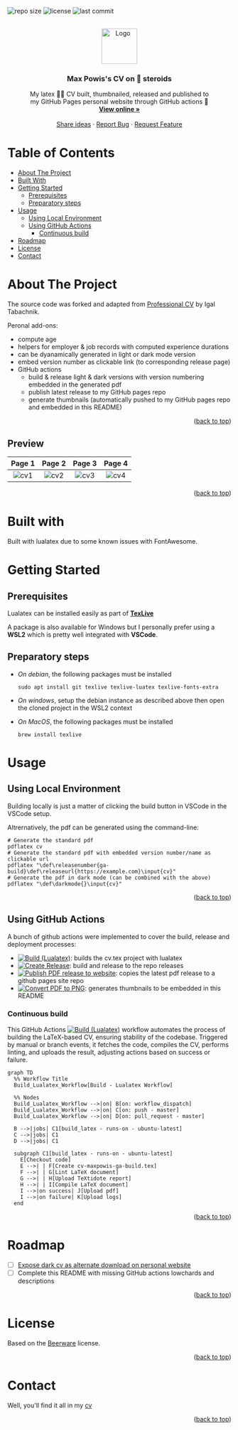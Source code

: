<a name="readme-top"></a>

![repo size](https://img.shields.io/github/repo-size/maxpowis/cv)
![license](https://img.shields.io/github/license/maxpowis/cv)
![last commit](https://img.shields.io/github/last-commit/maxpowis/cv)

<!-- PROJECT LOGO -->
<br />
<div align="center">
  <a href="https://github.com/maxpowis/cv">
    <img src="https://max.pow.is/assets/img/cv/cv-00.png" alt="Logo" height="80">
  </a>

  <h3 align="center">Max Powis's CV on 💊 steroids</h3>

  <p align="center">
    My latex 🧔‍♂️ CV built, thumbnailed, released and published to <br/> my GitHub Pages personal website through GitHub actions 🤘
    <br />
    <a href="https://max.pow.is/cv"><strong>View online »</strong></a>
    <br />
    <br />
    <a href="https://github.com/maxpowis/cv/discussions">Share ideas</a>
    ·
    <a href="https://github.com/maxpowis/cv/issues">Report Bug</a>
    ·
    <a href="https://github.com/maxpowis/cv/issues">Request Feature</a>
  </p>
</div>

<!-- TABLE OF CONTENTS -->
# Table of Contents

* [About The Project](#about-the-project)
* [Built With](#built-with)
* [Getting Started](#getting-started)
    * [Prerequisites](#prerequisites)
    * [Preparatory steps](#preparatory-steps)
* [Usage](#usage)
    * [Using Local Environment](#using-local-environment)
    * [Using GitHub Actions](#using-github-actions)
        * [Continuous build](#continuous-build)
* [Roadmap](#roadmap)
* [License](#license)
* [Contact](#contact)

<!-- ABOUT THE PROJECT -->
# About The Project

The source code was forked and adapted from [Professional CV](https://github.com/hmemcpy/cv) by Igal Tabachnik.

Peronal add-ons:

* compute age
* helpers for employer & job records with computed experience durations
* can be dyanamically generated in light or dark mode version
* embed version number as clickable link (to corresponding release page)
* GitHub actions
  * build & release  light & dark versions with version numbering embedded in the generated pdf
  * publish latest release to my GitHub pages repo
  * generate thumbnails (automatically pushed to my  GitHub pages repo and embedded in this README)

<p align="right">(<a href="#readme-top">back to top</a>)</p>

## Preview

Page 1 | Page 2 | Page 3 | Page 4
:--------------:|:---------------:|:---------------:|:---------------:
![cv1](https://max.pow.is/assets/img/cv/cv-00.png)| ![cv2](https://max.pow.is/assets/img/cv/cv-01.png)| ![cv3](https://max.pow.is/assets/img/cv/cv-02.png)| ![cv4](https://max.pow.is/assets/img/cv/cv-03.png)

<p align="right">(<a href="#readme-top">back to top</a>)</p>

# Built with

Built with lualatex due to some known issues with FontAwesome.

# Getting Started

## Prerequisites

Lualatex can be installed easily as part of **[TexLive](https://www.tug.org/texlive/quickinstall.html)**

A package is also available for Windows but I personally prefer using a **WSL2** which is pretty well integrated with **VSCode**.

## Preparatory steps

* *On debian*, the following packages must be installed

    ```shell
    sudo apt install git texlive texlive-luatex texlive-fonts-extra
    ```

* *On windows*, setup the debian instance as described above then open the cloned project in the WSL2 context
* *On MacOS*, the following packages must be installed

    ```shell
    brew install texlive
    ```

# Usage

## Using Local Environment

Building locally is just a matter of clicking the build button in VSCode in the VSCode setup.

Altrernatively, the pdf can be generated using the command-line:

```shell
# Generate the standard pdf
pdflatex cv
# Generate the standard pdf with embedded version number/name as clickable url
pdflatex "\def\releasenumber{ga-build}\def\releaseurl{https://example.com}\input{cv}"
# Generate the pdf in dark mode (can be combined with the above)
pdflatex "\def\darkmode{}\input{cv}"
```

<p align="right">(<a href="#readme-top">back to top</a>)</p>

## Using GitHub Actions

A bunch of github actions were implemented to cover the build, release and deployment processes:

* [![Build (Lualatex)](https://github.com/maxpowis/cv/actions/workflows/build.yml/badge.svg)](https://github.com/maxpowis/cv/actions/workflows/build.yml): builds the cv.tex project with lualatex
* [![Create Release](https://github.com/maxpowis/cv/actions/workflows/release.yml/badge.svg)](https://github.com/maxpowis/cv/actions/workflows/release.yml): build and release to the repo releases
* [![Publish PDF release to website](https://github.com/maxpowis/cv/actions/workflows/deploy.yml/badge.svg)](https://github.com/maxpowis/cv/actions/workflows/deploy.yml): copies the latest pdf release to a github pages site repo
* [![Convert PDF to PNG](https://github.com/maxpowis/cv/actions/workflows/png.yml/badge.svg)](https://github.com/maxpowis/cv/actions/workflows/png.yml): generates thumbnails to be embedded in this README

### Continuous build

This GitHub Actions [![Build (Lualatex)](https://github.com/maxpowis/cv/actions/workflows/build.yml/badge.svg)](https://github.com/maxpowis/cv/actions/workflows/build.yml) workflow automates the process of building the LaTeX-based CV, ensuring stability of the codebase. Triggered by manual or branch events, it fetches the code, compiles the CV, performs linting, and uploads the result, adjusting actions based on success or failure.

```mermaid
graph TD
  %% Workflow Title
  Build_Lualatex_Workflow[Build - Lualatex Workflow]
  
  %% Nodes
  Build_Lualatex_Workflow -->|on| B[on: workflow_dispatch]
  Build_Lualatex_Workflow -->|on| C[on: push - master]
  Build_Lualatex_Workflow -->|on| D[on: pull_request - master]
  
  B -->|jobs| C1[build_latex - runs-on - ubuntu-latest]
  C -->|jobs| C1
  D -->|jobs| C1
  
  subgraph C1[build_latex - runs-on - ubuntu-latest]
    E[Checkout code]
    E -->| | F[Create cv-maxpowis-ga-build.tex]
    F -->| | G[Lint LaTeX document]
    G -->| | H[Upload TeXtidote report]
    H -->| | I[Compile LaTeX document]
    I -->|on success| J[Upload pdf]
    I -->|on failure| K[Upload logs]
  end
```

<p align="right">(<a href="#readme-top">back to top</a>)</p>

<!-- ROADMAP -->
# Roadmap

* [ ] [Expose dark cv as alternate download on personal website](https://github.com/maxpowis/cv/milestone/3)
* [ ] Complete this README with missing GitHub actions lowchards and descriptions

<p align="right">(<a href="#readme-top">back to top</a>)</p>

<!-- LICENSE -->
# License

Based on the [Beerware](https://en.wikipedia.org/wiki/Beerware) license.

<p align="right">(<a href="#readme-top">back to top</a>)</p>

<!-- CONTACT -->
# Contact

Well, you'll find it all in my [cv](https://max.pow.is/cv.)

<p align="right">(<a href="#readme-top">back to top</a>)</p>
